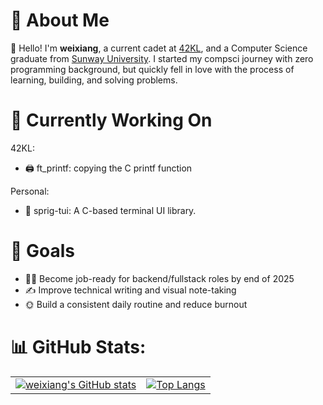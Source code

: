 # 👀 About Me
👋 Hello! I'm **weixiang**, a current cadet at [42KL](https://42kl.edu.my), and a Computer Science graduate from [Sunway University](https://42kl.edu.my). I started my compsci journey with zero programming background, but quickly fell in love with the process of learning, building, and solving problems.

# 🤔 Currently Working On
42KL:
- 🖨️ ft_printf: copying the C printf function

Personal:
- 🌱 sprig-tui: A C-based terminal UI library.

# 🥅 Goals
- 🧑‍💻 Become job-ready for backend/fullstack roles by end of 2025
- ✍️ Improve technical writing and visual note-taking
- 🌞 Build a consistent daily routine and reduce burnout

# 📊 GitHub Stats:
<table align="center">
  <tr>
    <td>
      <a href="https://github.com/anuraghazra/github-readme-stats">
        <img src="https://github-readme-stats.vercel.app/api?username=xiawi&theme=dark&show_icons=true&hide=contribs&rank_icon=github" alt="weixiang's GitHub stats" />
      </a>
    </td>
    <td>
      <a href="https://github.com/anuraghazra/github-readme-stats">
        <img src="https://github-readme-stats.vercel.app/api/top-langs/?username=xiawi&theme=dark&hide=TeX&layout=compact" alt="Top Langs" />
      </a>
    </td>
  </tr>
</table>

